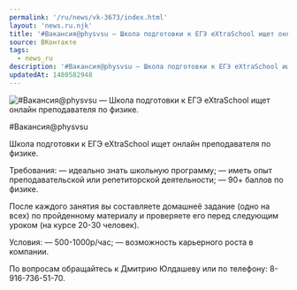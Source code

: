 ```yaml
---
permalink: '/ru/news/vk-3673/index.html'
layout: 'news.ru.njk'
title: '#Вакансия@physvsu — Школа подготовки к ЕГЭ eXtraSchool ищет онлайн преподавателя по физике. '
source: ВКонтакте
tags:
  - news_ru
description: '#Вакансия@physvsu — Школа подготовки к ЕГЭ eXtraSchool ищет онлайн преподавателя по физике.'
updatedAt: 1480582948
---
```

![#Вакансия@physvsu — Школа подготовки к ЕГЭ eXtraSchool ищет онлайн преподавателя по физике.](https://sun9-27.userapi.com/impf/c636330/v636330501/56736/jsVvpntoO5U.jpg?size=1280x853&quality=96&sign=009be1dada27f045cbe38d4bea36bd19&c_uniq_tag=B_vvZawumNVTwWxHvb5q7uXpnEsAkB7zMCBQR17pA9Q&type=album)

#Вакансия@physvsu

Школа подготовки к ЕГЭ eXtraSchool ищет онлайн преподавателя по физике.

Требования:
— идеально знать школьную программу;
— иметь опыт преподавательской или репетиторской деятельности;
— 90+ баллов по физике.

После каждого занятия вы составляете домашнеё задание (одно на всех) по пройденному материалу и проверяете его перед следующим уроком (на курсе 20-30 человек).

Условия:
— 500-1000р/час;
— возможность карьерного роста в компании.

По вопросам обращайтесь к Дмитрию Юлдашеву или по телефону: 8-916-736-51-70.
